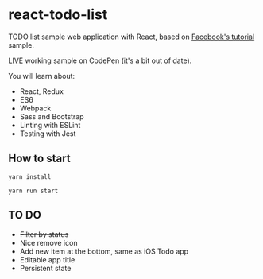 # react-todo-list
TODO list sample web application with React, based on [Facebook's tutorial](https://facebook.github.io/react/docs/tutorial.html) sample.

[LIVE](http://codepen.io/Tiendq/pen/jrZAWk) working sample on CodePen (it's a bit out of date).

You will learn about:

* React, Redux
* ES6
* Webpack
* Sass and Bootstrap
* Linting with ESLint
* Testing with Jest

## How to start

`yarn install`

`yarn run start`

## TO DO
* ~~Filter by status~~
* Nice remove icon
* Add new item at the bottom, same as iOS Todo app
* Editable app title
* Persistent state
